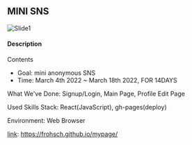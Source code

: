 ## MINI SNS
![Slide1](https://user-images.githubusercontent.com/89457040/158945047-e9632887-c516-4e93-8aad-ca03059feb13.png)



#### Description

Contents
* Goal: mini anonymous SNS
* Time: March 4th 2022 ~ March 18th 2022, FOR 14DAYS

What We've Done: Signup/Login, Main Page, Profile Edit Page

Used Skills Stack: React(JavaScript), gh-pages(deploy)

Environment: Web Browser

[link](https://frohsch.github.io/mypage/): https://frohsch.github.io/mypage/



